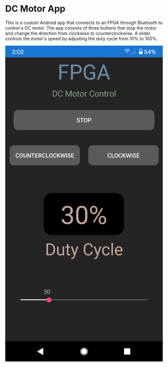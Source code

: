 # DC Motor App

This is a custom Android app that connects to an FPGA through Bluetooth to control a DC motor.  The app consists of three buttons that stop the motor and change the direction from clockwise to counterclockwise.  A slider controls the motor's speed by adjusting the duty cycle from 10% to 100%.  

![](images/DC_Motor_App.png)
